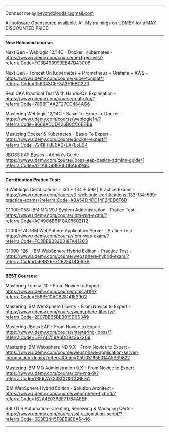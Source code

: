 ----------------------------

Connect me @ beyondcloudai@gmail.com

All software Opensource available. All My trainings on UDMEY for a MAX DISCOUNTED PRICE:

----------------------------

**New Released course:**

Next Gen - Weblogic 12/14C - Docker, Kubernetes - https://www.udemy.com/course/nextgen-wls/?referralCode=FC3B493993EB47DA3008

Next Gen - Tomcat On Kubernetes + Prometheus + Grafana + AWS - https://www.udemy.com/course/kube-tomcat/?referralCode=35E043CEF3A3F16BC220

Real CKA Practical Test With Hands-On Explanation - https://www.udemy.com/course/real-cka/?referralCode=709BF1AA2F27CC464A66

Mastering Weblogic 12/14C - Basic To Expert + Docker - https://www.udemy.com/course/weblogic14/?referralCode=9668ADCD426B0CC6EBB8

Mastering Docker & Kubernetes - Basic To Expert - https://www.udemy.com/course/docker-expert/?referralCode=7241FFBE6A67EA7E5E64

JBOSS EAP Basics - Admin's Guide - https://www.udemy.com/course/jboss-eap-basics-admins-guide/?referralCode=AF1A8D9BFB401BA9894C

----------------------------

**Certification Pratice Test:**

3 Weblogic Certifications - 133 + 134 + 599 | Practice Exams - https://www.udemy.com/course/3-weblogic-certifications-133-134-599-practice-exams/?referralCode=ABA54D4DD14F24ED6F6D

C1000-058: IBM MQ V9.1 System Administration - Pratice Test -https://www.udemy.com/course/ibm-mq-exam/?referralCode=AC49C6B61FCA08602112

C1000-174: IBM WebSphere Application Server - Pratice Test - https://www.udemy.com/course/ibm-was-exam/?referralCode=FC3BB80320318FA41203

C1000-126 - IBM WebSphere Hybrid Edition - Practice Test - https://www.udemy.com/course/websphere-hybrid-exam/?referralCode=15E8B26F7CB2F4DC693B

----------------------------

**BEST Courses:**


Mastering Tomcat 10 - From Novice to Expert - https://www.udemy.com/course/tomcat10/?referralCode=E56BE10ACB28141E3902

Mastering IBM WebSphere Liberty - From Novice to Expert - https://www.udemy.com/course/websphere-liberty/?referralCode=2E07BB65BEB019D66349

Mastering JBoss EAP - From Novice to Expert - https://www.udemy.com/course/mastering-jboss/?referralCode=DFEA6758A6DD94367269

Mastering IBM Websphere ND 9.X - From Novice to Expert - https://www.udemy.com/course/websphere-application-server-introduction-demo/?referralCode=05903165E014A5BB9822

Mastering IBM MQ Administration 9.X - From Novice to Expert - https://www.udemy.com/course/ibm-mq-9/?referralCode=1BF92A2238CC19CCBF3A

IBM WebSphere Hybrid Edition - Solution Architect - https://www.udemy.com/course/websphere-hybrid/?referralCode=162A4E036BE71784AEEF

SSL/TLS Automation- Creating, Renewing & Managing Certs - https://www.udemy.com/course/ssl-automation-script/?referralCode=6D3E3445F8EB8E6A5446

----------------------------
